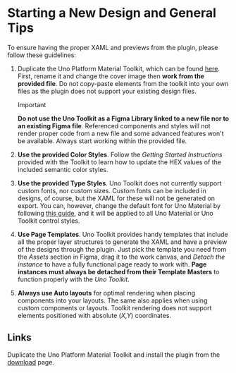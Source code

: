 # Starting a New Design and General Tips

To ensure having the proper XAML and previews from the plugin, please follow these guidelines:

1. Duplicate the Uno Platform Material Toolkit, which can be found [here](../../download.md). First, rename it and change the cover image then **work from the provided file**. Do not copy-paste elements from the toolkit into your own files as the plugin does not support your existing design files.

   > [!IMPORTANT]
   > **Do not use the Uno Toolkit as a Figma Library linked to a new file nor to an existing Figma file**. Referenced components and styles will not render proper code from a new file and some advanced features won't be available. Always start working within the provided file.
   
2. **Use the provided Color Styles**. Follow the *Getting Started Instructions* provided with the Toolkit to learn how to update the HEX values of the included semantic color styles.

3. **Use the provided Type Styles**. Uno Toolkit does not currently support custom fonts, nor custom sizes. Custom fonts can be included in designs, of course, but the XAML for these will not be generated on export. You can, however, change the default font for Uno Material by following [this guide](/docs/articles/external/uno.themes/doc/material-getting-started.html#change-default-font), and it will be applied to all Uno Material or Uno Toolkit control styles.

4. **Use Page Templates**. Uno Toolkit provides handy templates that include all the proper layer structures to generate the XAML and have a preview of the designs through the plugin. Just pick the template you need from the *Assets* section in Figma, drag it to the work canvas, and *Detach the instance* to have a fully functional page ready to work with. **Page instances must always be detached from their Template Masters** to function properly with the *Uno* *Toolkit*.

5. **Always use Auto layouts** for optimal rendering when placing components into your layouts. The same also applies when using custom components or layouts. Toolkit rendering does not support elements positioned with absolute (*X,Y*) coordinates.


## Links

Duplicate the Uno Platform Material Toolkit and install the plugin from the [download](../../download.md) page.
